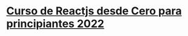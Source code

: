 
# [Curso de Reactjs desde Cero para principiantes 2022](https://www.youtube.com/watch?v=rLoWMU4L_qE)